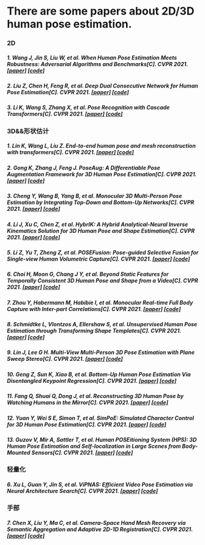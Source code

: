 # There are some papers about 2D/3D human pose estimation.

### 2D
##### 1. Wang J, Jin S, Liu W, et al. When Human Pose Estimation Meets Robustness: Adversarial Algorithms and Benchmarks[C]. CVPR 2021. [[paper]](https://arxiv.org/abs/2105.06152)  [[code]](https://github.com/AIprogrammer/AdvMix)

##### 2. Liu Z, Chen H, Feng R, et al. Deep Dual Consecutive Network for Human Pose Estimation[C]. CVPR 2021. [[paper]](https://arxiv.org/abs/2103.07254)  [[code]](https://github.com/Pose-Group/DCPose)

##### 3. Li K, Wang S, Zhang X, et al. Pose Recognition with Cascade Transformers[C]. CVPR 2021. [[paper]](https://arxiv.org/abs/2104.06976)  [[code]](https://github.com/mlpc-ucsd/PRTR)

### 3D&&形状估计
##### 1. Lin K, Wang L, Liu Z. End-to-end human pose and mesh reconstruction with transformers[C]. CVPR 2021. [[paper]](https://arxiv.org/abs/2012.09760)  [[code]](https://github.com/microsoft/MeshTransformer)

##### 2. Gong K, Zhang J, Feng J. PoseAug: A Differentiable Pose Augmentation Framework for 3D Human Pose Estimation[C]. CVPR 2021. [[paper]](https://arxiv.org/abs/2105.02465)  [[code]](https://github.com/jfzhang95/PoseAug)

##### 3. Cheng Y, Wang B, Yang B, et al. Monocular 3D Multi-Person Pose Estimation by Integrating Top-Down and Bottom-Up Networks[C]. CVPR 2021. [[paper]](https://arxiv.org/abs/2104.01797)  [[code]](https://github.com/3dpose/3D-Multi-Person-Pose)

##### 4. Li J, Xu C, Chen Z, et al. HybrIK: A Hybrid Analytical-Neural Inverse Kinematics Solution for 3D Human Pose and Shape Estimation[C]. CVPR 2021. [[paper]](https://arxiv.org/abs/2011.14672)  [[code]](https://github.com/Jeff-sjtu/HybrIK)

##### 5. Li Z, Yu T, Zheng Z, et al. POSEFusion: Pose-guided Selective Fusion for Single-view Human Volumetric Capture[C]. CVPR 2021. [[paper]](https://arxiv.org/abs/2103.15331)  [[code]](None)

##### 6. Choi H, Moon G, Chang J Y, et al. Beyond Static Features for Temporally Consistent 3D Human Pose and Shape from a Video[C]. CVPR 2021. [[paper]](https://arxiv.org/abs/2011.08627)  [[code]](https://github.com/hongsukchoi/TCMR_RELEASE)

##### 7. Zhou Y, Habermann M, Habibie I, et al. Monocular Real-time Full Body Capture with Inter-part Correlations[C]. CVPR 2021. [[paper]](https://arxiv.org/abs/2012.06087)  [[code]](None)

##### 8. Schmidtke L, Vlontzos A, Ellershaw S, et al. Unsupervised Human Pose Estimation through Transforming Shape Templates[C]. CVPR 2021. [[paper]](https://arxiv.org/abs/2105.04154)  [[code]](https://github.com/lschmidtke/shape_templates)

##### 9. Lin J, Lee G H. Multi-View Multi-Person 3D Pose Estimation with Plane Sweep Stereo[C]. CVPR 2021. [[paper]](https://arxiv.org/abs/2104.02273)  [[code]](https://github.com/jiahaoLjh/PlaneSweepPose)

##### 10. Geng Z, Sun K, Xiao B, et al. Bottom-Up Human Pose Estimation Via Disentangled Keypoint Regression[C]. CVPR 2021. [[paper]](https://arxiv.org/abs/2104.02300)  [[code]](https://github.com/HRNet/DEKR)

##### 11. Fang Q, Shuai Q, Dong J, et al. Reconstructing 3D Human Pose by Watching Humans in the Mirror[C]. CVPR 2021. [[paper]](https://arxiv.org/abs/2104.00340)  [[code]](https://github.com/zju3dv/EasyMocap)

##### 12. Yuan Y, Wei S E, Simon T, et al. SimPoE: Simulated Character Control for 3D Human Pose Estimation[C]. CVPR 2021. [[paper]](https://arxiv.org/abs/2104.00683)  [[code]](None)

##### 13. Guzov V, Mir A, Sattler T, et al. Human POSEitioning System (HPS): 3D Human Pose Estimation and Self-localization in Large Scenes from Body-Mounted Sensors[C]. CVPR 2021. [[paper]](https://arxiv.org/abs/2103.17265)  [[code]](https://github.com/aymenmir1/hps)




### 轻量化
##### 6. Xu L, Guan Y, Jin S, et al. ViPNAS: Efficient Video Pose Estimation via Neural Architecture Search[C]. CVPR 2021. [[paper]](https://arxiv.org/abs/2105.10154)  [[code]](https://github.com/luminxu/ViPNAS)


### 手部
##### 7. Chen X, Liu Y, Ma C, et al. Camera-Space Hand Mesh Recovery via Semantic Aggregation and Adaptive 2D-1D Registration[C]. CVPR 2021. [[paper]](https://arxiv.org/abs/2103.02845)  [[code]](https://github.com/SeanChenxy/HandMesh)
